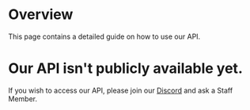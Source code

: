# Overview
This page contains a detailed guide on how to use our API.
<br>

# Our API isn't publicly available yet.
If you wish to access our API, please join our [Discord](https://discord.gg/yZbqbKfJGh) and ask a Staff Member.
